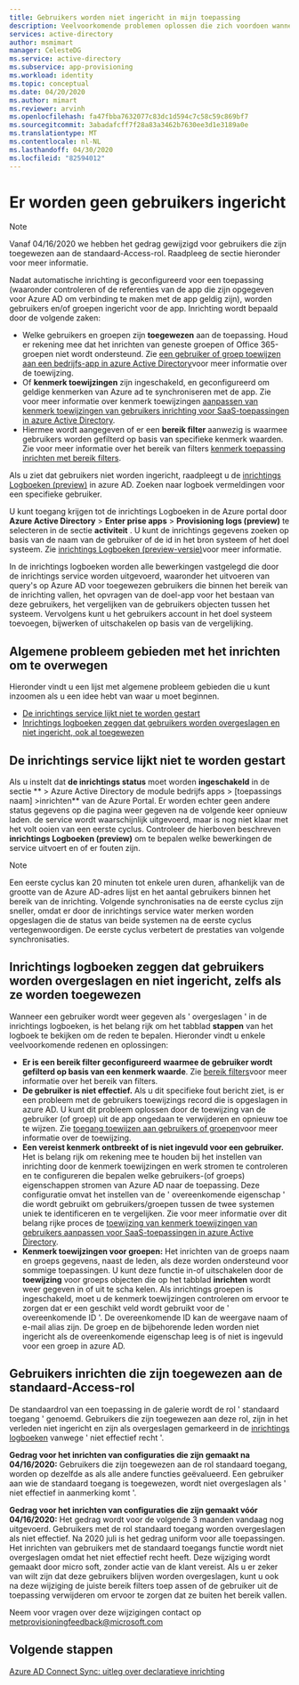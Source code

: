 ```yaml
---
title: Gebruikers worden niet ingericht in mijn toepassing
description: Veelvoorkomende problemen oplossen die zich voordoen wanneer u geen gebruikers ziet die worden weer gegeven in een Azure AD Gallery-toepassing die u hebt geconfigureerd voor het inrichten van gebruikers met Azure AD
services: active-directory
author: msmimart
manager: CelesteDG
ms.service: active-directory
ms.subservice: app-provisioning
ms.workload: identity
ms.topic: conceptual
ms.date: 04/20/2020
ms.author: mimart
ms.reviewer: arvinh
ms.openlocfilehash: fa47fbba7632077c83dc1d594c7c58c59c869bf7
ms.sourcegitcommit: 3abadafcff7f28a83a3462b7630ee3d1e3189a0e
ms.translationtype: MT
ms.contentlocale: nl-NL
ms.lasthandoff: 04/30/2020
ms.locfileid: "82594012"
---
```

# <a name="no-users-are-being-provisioned"></a>Er worden geen gebruikers ingericht 
>[!NOTE]
>Vanaf 04/16/2020 we hebben het gedrag gewijzigd voor gebruikers die zijn toegewezen aan de standaard-Access-rol. Raadpleeg de sectie hieronder voor meer informatie. 
>
Nadat automatische inrichting is geconfigureerd voor een toepassing (waaronder controleren of de referenties van de app die zijn opgegeven voor Azure AD om verbinding te maken met de app geldig zijn), worden gebruikers en/of groepen ingericht voor de app. Inrichting wordt bepaald door de volgende zaken:

-   Welke gebruikers en groepen zijn **toegewezen** aan de toepassing. Houd er rekening mee dat het inrichten van geneste groepen of Office 365-groepen niet wordt ondersteund. Zie [een gebruiker of groep toewijzen aan een bedrijfs-app in azure Active Directory](../manage-apps/assign-user-or-group-access-portal.md)voor meer informatie over de toewijzing.
-   Of **kenmerk toewijzingen** zijn ingeschakeld, en geconfigureerd om geldige kenmerken van Azure ad te synchroniseren met de app. Zie voor meer informatie over kenmerk toewijzingen [aanpassen van kenmerk toewijzingen van gebruikers inrichting voor SaaS-toepassingen in azure Active Directory](customize-application-attributes.md).
-   Hiermee wordt aangegeven of er een **bereik filter** aanwezig is waarmee gebruikers worden gefilterd op basis van specifieke kenmerk waarden. Zie voor meer informatie over het bereik van filters [kenmerk toepassing inrichten met bereik filters](../app-provisioning/define-conditional-rules-for-provisioning-user-accounts.md).
  
  
Als u ziet dat gebruikers niet worden ingericht, raadpleegt u de [inrichtings Logboeken (preview)](../reports-monitoring/concept-provisioning-logs.md?context=azure/active-directory/manage-apps/context/manage-apps-context) in azure AD. Zoeken naar logboek vermeldingen voor een specifieke gebruiker.

U kunt toegang krijgen tot de inrichtings Logboeken in de Azure portal door **Azure Active Directory** &gt; **Enter prise apps** &gt; **Provisioning logs (preview)** te selecteren in de sectie **activiteit** . U kunt de inrichtings gegevens zoeken op basis van de naam van de gebruiker of de id in het bron systeem of het doel systeem. Zie [inrichtings Logboeken (preview-versie)](../reports-monitoring/concept-provisioning-logs.md?context=azure/active-directory/manage-apps/context/manage-apps-context)voor meer informatie. 

In de inrichtings logboeken worden alle bewerkingen vastgelegd die door de inrichtings service worden uitgevoerd, waaronder het uitvoeren van query's op Azure AD voor toegewezen gebruikers die binnen het bereik van de inrichting vallen, het opvragen van de doel-app voor het bestaan van deze gebruikers, het vergelijken van de gebruikers objecten tussen het systeem. Vervolgens kunt u het gebruikers account in het doel systeem toevoegen, bijwerken of uitschakelen op basis van de vergelijking.

## <a name="general-problem-areas-with-provisioning-to-consider"></a>Algemene probleem gebieden met het inrichten om te overwegen
Hieronder vindt u een lijst met algemene probleem gebieden die u kunt inzoomen als u een idee hebt van waar u moet beginnen.

- [De inrichtings service lijkt niet te worden gestart](#provisioning-service-does-not-appear-to-start)
- [Inrichtings logboeken zeggen dat gebruikers worden overgeslagen en niet ingericht, ook al toegewezen](#provisioning-logs-say-users-are-skipped-and-not-provisioned-even-though-they-are-assigned)

## <a name="provisioning-service-does-not-appear-to-start"></a>De inrichtings service lijkt niet te worden gestart
Als u instelt dat **de inrichtings status** moet worden **ingeschakeld** in de sectie ** &gt; Azure Active Directory de module bedrijfs apps &gt; \[toepassings naam\] &gt;inrichten** van de Azure Portal. Er worden echter geen andere status gegevens op die pagina weer gegeven na de volgende keer opnieuw laden. de service wordt waarschijnlijk uitgevoerd, maar is nog niet klaar met het volt ooien van een eerste cyclus. Controleer de hierboven beschreven **inrichtings Logboeken (preview)** om te bepalen welke bewerkingen de service uitvoert en of er fouten zijn.

>[!NOTE]
>Een eerste cyclus kan 20 minuten tot enkele uren duren, afhankelijk van de grootte van de Azure AD-adres lijst en het aantal gebruikers binnen het bereik van de inrichting. Volgende synchronisaties na de eerste cyclus zijn sneller, omdat er door de inrichtings service water merken worden opgeslagen die de status van beide systemen na de eerste cyclus vertegenwoordigen. De eerste cyclus verbetert de prestaties van volgende synchronisaties.
>


## <a name="provisioning-logs-say-users-are-skipped-and-not-provisioned-even-though-they-are-assigned"></a>Inrichtings logboeken zeggen dat gebruikers worden overgeslagen en niet ingericht, zelfs als ze worden toegewezen

Wanneer een gebruiker wordt weer gegeven als ' overgeslagen ' in de inrichtings logboeken, is het belang rijk om het tabblad **stappen** van het logboek te bekijken om de reden te bepalen. Hieronder vindt u enkele veelvoorkomende redenen en oplossingen:

- **Er is een bereik filter geconfigureerd** **waarmee de gebruiker wordt gefilterd op basis van een kenmerk waarde**. Zie [bereik filters](../app-provisioning/define-conditional-rules-for-provisioning-user-accounts.md)voor meer informatie over het bereik van filters.
- **De gebruiker is niet effectief.** Als u dit specifieke fout bericht ziet, is er een probleem met de gebruikers toewijzings record die is opgeslagen in azure AD. U kunt dit probleem oplossen door de toewijzing van de gebruiker (of groep) uit de app ongedaan te verwijderen en opnieuw toe te wijzen. Zie [toegang toewijzen aan gebruikers of groepen](../manage-apps/assign-user-or-group-access-portal.md)voor meer informatie over de toewijzing.
- **Een vereist kenmerk ontbreekt of is niet ingevuld voor een gebruiker.** Het is belang rijk om rekening mee te houden bij het instellen van inrichting door de kenmerk toewijzingen en werk stromen te controleren en te configureren die bepalen welke gebruikers-(of groeps) eigenschappen stromen van Azure AD naar de toepassing. Deze configuratie omvat het instellen van de ' overeenkomende eigenschap ' die wordt gebruikt om gebruikers/groepen tussen de twee systemen uniek te identificeren en te vergelijken. Zie voor meer informatie over dit belang rijke proces de [toewijzing van kenmerk toewijzingen van gebruikers aanpassen voor SaaS-toepassingen in azure Active Directory](customize-application-attributes.md).
- **Kenmerk toewijzingen voor groepen:** Het inrichten van de groeps naam en groeps gegevens, naast de leden, als deze worden ondersteund voor sommige toepassingen. U kunt deze functie in-of uitschakelen door de **toewijzing** voor groeps objecten die op het tabblad **inrichten** wordt weer gegeven in of uit te scha kelen. Als inrichtings groepen is ingeschakeld, moet u de kenmerk toewijzingen controleren om ervoor te zorgen dat er een geschikt veld wordt gebruikt voor de ' overeenkomende ID '. De overeenkomende ID kan de weergave naam of e-mail alias zijn. De groep en de bijbehorende leden worden niet ingericht als de overeenkomende eigenschap leeg is of niet is ingevuld voor een groep in azure AD.
## <a name="provisioning-users-assigned-to-the-default-access-role"></a>Gebruikers inrichten die zijn toegewezen aan de standaard-Access-rol
De standaardrol van een toepassing in de galerie wordt de rol ' standaard toegang ' genoemd. Gebruikers die zijn toegewezen aan deze rol, zijn in het verleden niet ingericht en zijn als overgeslagen gemarkeerd in de [inrichtings logboeken](https://docs.microsoft.com/azure/active-directory/reports-monitoring/concept-provisioning-logs) vanwege ' niet effectief recht '. 

**Gedrag voor het inrichten van configuraties die zijn gemaakt na 04/16/2020:** Gebruikers die zijn toegewezen aan de rol standaard toegang, worden op dezelfde as als alle andere functies geëvalueerd. Een gebruiker aan wie de standaard toegang is toegewezen, wordt niet overgeslagen als ' niet effectief in aanmerking komt '. 

**Gedrag voor het inrichten van configuraties die zijn gemaakt vóór 04/16/2020:** Het gedrag wordt voor de volgende 3 maanden vandaag nog uitgevoerd. Gebruikers met de rol standaard toegang worden overgeslagen als niet effectief. Na 2020 juli is het gedrag uniform voor alle toepassingen. Het inrichten van gebruikers met de standaard toegangs functie wordt niet overgeslagen omdat het niet effectief recht heeft. Deze wijziging wordt gemaakt door micro soft, zonder actie van de klant vereist. Als u er zeker van wilt zijn dat deze gebruikers blijven worden overgeslagen, kunt u ook na deze wijziging de juiste bereik filters toep assen of de gebruiker uit de toepassing verwijderen om ervoor te zorgen dat ze buiten het bereik vallen.  

Neem voor vragen over deze wijzigingen contact op metprovisioningfeedback@microsoft.com
## <a name="next-steps"></a>Volgende stappen

[Azure AD Connect Sync: uitleg over declaratieve inrichting](../hybrid/concept-azure-ad-connect-sync-declarative-provisioning.md)
